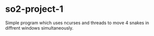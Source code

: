 # so2-project-1

Simple program which uses ncurses and threads to move 4 snakes in diffrent windows simultaneously.
